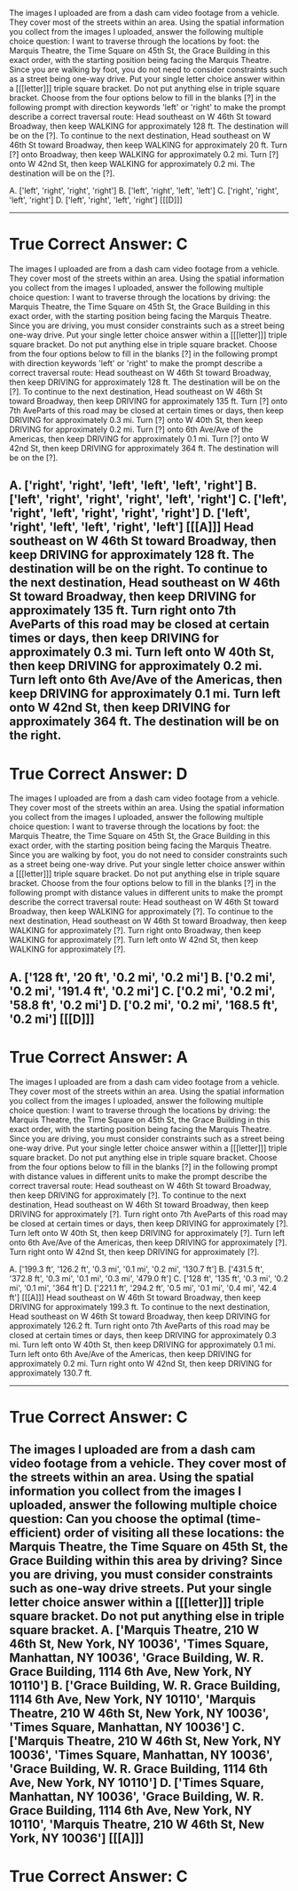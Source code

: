 
The images I uploaded are from a dash cam video footage from a vehicle. They cover most of the streets within an area. Using the spatial information you collect from the images I uploaded, answer the following multiple choice question:
I want to traverse through the locations by foot: the Marquis Theatre, the Time Square on 45th St, the Grace Building in this exact order, with the starting position being facing the Marquis Theatre. Since you are walking by foot, you do not need to consider constraints such as a street being one-way drive.
Put your single letter choice answer within a [[[letter]]] triple square bracket. Do not put anything else in triple square bracket.
Choose from the four options below to fill in the blanks [?] in the following prompt with direction keywords 'left' or 'right' to make the prompt describe a correct traversal route:
Head southeast on W 46th St toward Broadway, then keep WALKING for approximately 128 ft.
The destination will be on the [?].
To continue to the next destination, Head southeast on W 46th St toward Broadway, then keep WALKING for approximately 20 ft.
Turn [?] onto Broadway, then keep WALKING for approximately 0.2 mi.
Turn [?] onto W 42nd St, then keep WALKING for approximately 0.2 mi.
The destination will be on the [?].

A. ['left', 'right', 'right', 'right']      B. ['left', 'right', 'left', 'left']
C. ['right', 'right', 'left', 'right']      D. ['left', 'right', 'left', 'right']
[[[D]]]

----------
True Correct Answer: C
==========

The images I uploaded are from a dash cam video footage from a vehicle. They cover most of the streets within an area. Using the spatial information you collect from the images I uploaded, answer the following multiple choice question:
I want to traverse through the locations by driving: the Marquis Theatre, the Time Square on 45th St, the Grace Building in this exact order, with the starting position being facing the Marquis Theatre. Since you are driving, you must consider constraints such as a street being one-way drive.
Put your single letter choice answer within a [[[letter]]] triple square bracket. Do not put anything else in triple square bracket.
Choose from the four options below to fill in the blanks [?] in the following prompt with direction keywords 'left' or 'right' to make the prompt describe a correct traversal route:
Head southeast on W 46th St toward Broadway, then keep DRIVING for approximately 128 ft.
The destination will be on the [?].
To continue to the next destination, Head southeast on W 46th St toward Broadway, then keep DRIVING for approximately 135 ft.
Turn [?] onto 7th AveParts of this road may be closed at certain times or days, then keep DRIVING for approximately 0.3 mi.
Turn [?] onto W 40th St, then keep DRIVING for approximately 0.2 mi.
Turn [?] onto 6th Ave/Ave of the Americas, then keep DRIVING for approximately 0.1 mi.
Turn [?] onto W 42nd St, then keep DRIVING for approximately 364 ft.
The destination will be on the [?].

A. ['right', 'right', 'left', 'left', 'left', 'right']      B. ['left', 'right', 'right', 'right', 'left', 'right']
C. ['left', 'right', 'left', 'right', 'right', 'right']      D. ['left', 'right', 'left', 'left', 'right', 'left']
[[[A]]]
Head southeast on W 46th St toward Broadway, then keep DRIVING for approximately 128 ft.
The destination will be on the right.
To continue to the next destination, Head southeast on W 46th St toward Broadway, then keep DRIVING for approximately 135 ft.
Turn right onto 7th AveParts of this road may be closed at certain times or days, then keep DRIVING for approximately 0.3 mi.
Turn left onto W 40th St, then keep DRIVING for approximately 0.2 mi.
Turn left onto 6th Ave/Ave of the Americas, then keep DRIVING for approximately 0.1 mi.
Turn left onto W 42nd St, then keep DRIVING for approximately 364 ft.
The destination will be on the right.
----------
True Correct Answer: D
==========

The images I uploaded are from a dash cam video footage from a vehicle. They cover most of the streets within an area. Using the spatial information you collect from the images I uploaded, answer the following multiple choice question:
I want to traverse through the locations by foot: the Marquis Theatre, the Time Square on 45th St, the Grace Building in this exact order, with the starting position being facing the Marquis Theatre. Since you are walking by foot, you do not need to consider constraints such as a street being one-way drive.
Put your single letter choice answer within a [[[letter]]] triple square bracket. Do not put anything else in triple square bracket.
Choose from the four options below to fill in the blanks [?] in the following prompt with distance values in different units to make the prompt describe the correct traversal route:
Head southeast on W 46th St toward Broadway, then keep WALKING for approximately [?]. 
To continue to the next destination, Head southeast on W 46th St toward Broadway, then keep WALKING for approximately [?]. 
Turn right onto Broadway, then keep WALKING for approximately [?]. 
Turn left onto W 42nd St, then keep WALKING for approximately [?]. 

A. ['128 ft', '20 ft', '0.2 mi', '0.2 mi']      B. ['0.2 mi', '0.2 mi', '191.4 ft', '0.2 mi']
C. ['0.2 mi', '0.2 mi', '58.8 ft', '0.2 mi']      D. ['0.2 mi', '0.2 mi', '168.5 ft', '0.2 mi']
[[[D]]]
----------
True Correct Answer: A
==========

The images I uploaded are from a dash cam video footage from a vehicle. They cover most of the streets within an area. Using the spatial information you collect from the images I uploaded, answer the following multiple choice question:
I want to traverse through the locations by driving: the Marquis Theatre, the Time Square on 45th St, the Grace Building in this exact order, with the starting position being facing the Marquis Theatre. Since you are driving, you must consider constraints such as a street being one-way drive.
Put your single letter choice answer within a [[[letter]]] triple square bracket. Do not put anything else in triple square bracket.
Choose from the four options below to fill in the blanks [?] in the following prompt with distance values in different units to make the prompt describe the correct traversal route:
Head southeast on W 46th St toward Broadway, then keep DRIVING for approximately [?]. 
To continue to the next destination, Head southeast on W 46th St toward Broadway, then keep DRIVING for approximately [?]. 
Turn right onto 7th AveParts of this road may be closed at certain times or days, then keep DRIVING for approximately [?]. 
Turn left onto W 40th St, then keep DRIVING for approximately [?]. 
Turn left onto 6th Ave/Ave of the Americas, then keep DRIVING for approximately [?]. 
Turn right onto W 42nd St, then keep DRIVING for approximately [?]. 

A. ['199.3 ft', '126.2 ft', '0.3 mi', '0.1 mi', '0.2 mi', '130.7 ft']      B. ['431.5 ft', '372.8 ft', '0.3 mi', '0.1 mi', '0.3 mi', '479.0 ft']
C. ['128 ft', '135 ft', '0.3 mi', '0.2 mi', '0.1 mi', '364 ft']      D. ['221.1 ft', '294.2 ft', '0.5 mi', '0.1 mi', '0.4 mi', '42.4 ft']
[[[A]]]
Head southeast on W 46th St toward Broadway, then keep DRIVING for approximately 199.3 ft.
To continue to the next destination, Head southeast on W 46th St toward Broadway, then keep DRIVING for approximately 126.2 ft.
Turn right onto 7th AveParts of this road may be closed at certain times or days, then keep DRIVING for approximately 0.3 mi.
Turn left onto W 40th St, then keep DRIVING for approximately 0.1 mi.
Turn left onto 6th Ave/Ave of the Americas, then keep DRIVING for approximately 0.2 mi.
Turn right onto W 42nd St, then keep DRIVING for approximately 130.7 ft.

----------
True Correct Answer: C
==========

The images I uploaded are from a dash cam video footage from a vehicle. They cover most of the streets within an area. Using the spatial information you collect from the images I uploaded, answer the following multiple choice question:
Can you choose the optimal (time-efficient) order of visiting all these locations: the Marquis Theatre, the Time Square on 45th St, the Grace Building within this area by driving? Since you are driving, you must consider constraints such as one-way drive streets.
Put your single letter choice answer within a [[[letter]]] triple square bracket. Do not put anything else in triple square bracket.
A. ['Marquis Theatre, 210 W 46th St, New York, NY 10036', 'Times Square, Manhattan, NY 10036', 'Grace Building, W. R. Grace Building, 1114 6th Ave, New York, NY 10110']      B. ['Grace Building, W. R. Grace Building, 1114 6th Ave, New York, NY 10110', 'Marquis Theatre, 210 W 46th St, New York, NY 10036', 'Times Square, Manhattan, NY 10036']
C. ['Marquis Theatre, 210 W 46th St, New York, NY 10036', 'Times Square, Manhattan, NY 10036', 'Grace Building, W. R. Grace Building, 1114 6th Ave, New York, NY 10110']      D. ['Times Square, Manhattan, NY 10036', 'Grace Building, W. R. Grace Building, 1114 6th Ave, New York, NY 10110', 'Marquis Theatre, 210 W 46th St, New York, NY 10036']
[[[A]]]
----------
True Correct Answer: C
==========

